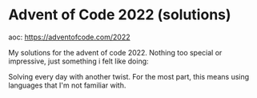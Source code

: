 # Advent of Code 2022 (solutions)

aoc: https://adventofcode.com/2022

My solutions for the advent of code 2022.
Nothing too special or impressive,
just something i felt like doing:

Solving every day with another twist.
For the most part, this means using languages that I'm not familiar with.
